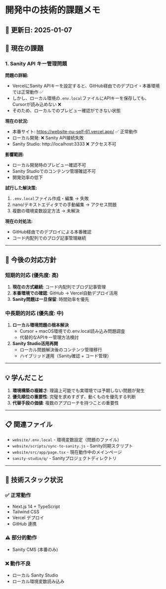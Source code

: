 # 開発中の技術的課題メモ

## 📅 更新日: 2025-01-07

## 🚧 現在の課題

### 1. Sanity API キー管理問題

**問題の詳細:**
- VercelにSanity APIキーを設定すると、GitHub経由でのデプロイ・本番環境では正常動作 ✅
- しかし、ローカル環境の`.env.local`ファイルにAPIキーを保存しても、Cursorが読み込めない ❌
- そのため、ローカルでのプレビュー確認ができない状態

**現在の状況:**
- 本番サイト: https://website-nu-self-61.vercel.app/ ✅ 正常動作
- ローカル開発: ❌ Sanity API接続失敗
- Sanity Studio: http://localhost:3333 ❌ アクセス不可

**影響範囲:**
- ローカル開発時のプレビュー確認不可
- Sanity Studioでのコンテンツ管理確認不可
- 開発効率の低下

**試行した解決策:**
1. `.env.local`ファイル作成・編集 → 失敗
2. nano/テキストエディタでの手動編集 → アクセス問題
3. 複数の環境変数設定方法 → 未解決

**現在の対処法:**
- GitHub経由でのデプロイによる本番確認
- コード内配列でのブログ記事管理継続

---

## 🎯 今後の対応方針

### 短期的対応 (優先度: 高)
1. **現在の方式継続**: コード内配列でブログ記事管理
2. **本番環境での確認**: GitHub → Vercel自動デプロイ活用
3. **Sanity問題は一旦保留**: 時間効率を優先

### 中長期的対応 (優先度: 中)
1. **ローカル環境問題の根本解決**
   - Cursor + macOS環境での.env.local読み込み問題調査
   - 代替的なAPIキー管理方法検討
2. **Sanity Studio活用再開**
   - ローカル問題解決後のコンテンツ管理移行
   - ハイブリッド運用（Sanity確認 + コード管理）

---

## 💡 学んだこと

1. **環境構築の複雑さ**: 理論上可能でも実環境では予期しない問題が発生
2. **優先順位の重要性**: 完璧を求めすぎず、動くものを優先する判断
3. **代替手段の価値**: 複数のアプローチを持つことの重要性

---

## 📋 関連ファイル

- `website/.env.local` - 環境変数設定（問題のファイル）
- `website/scripts/sync-to-sanity.js` - Sanity同期スクリプト
- `website/src/app/page.tsx` - 現在動作中のメインページ
- `sanity-studio/q/` - Sanityプロジェクトディレクトリ

---

## 🔧 技術スタック状況

### ✅ 正常動作
- Next.js 14 + TypeScript
- Tailwind CSS
- Vercel デプロイ
- GitHub 連携

### ⚠️ 部分的動作
- Sanity CMS (本番のみ)

### ❌ 動作不良
- ローカル Sanity Studio
- ローカル環境変数読み込み 